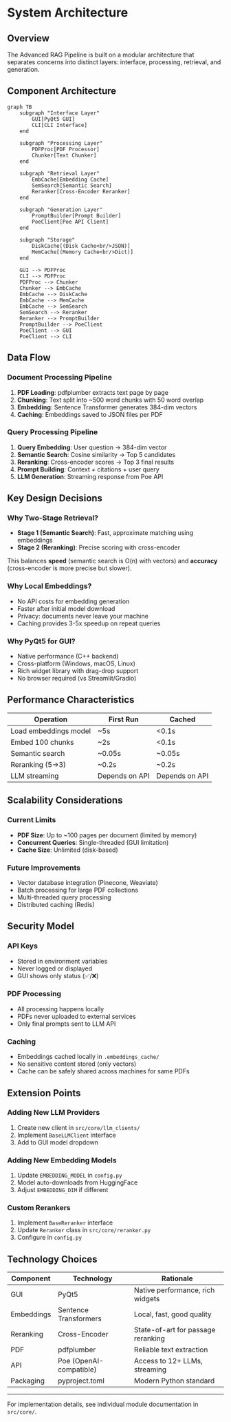 # System Architecture

## Overview

The Advanced RAG Pipeline is built on a modular architecture that separates concerns into distinct layers: interface, processing, retrieval, and generation.

## Component Architecture

```mermaid
graph TB
    subgraph "Interface Layer"
        GUI[PyQt5 GUI]
        CLI[CLI Interface]
    end
    
    subgraph "Processing Layer"
        PDFProc[PDF Processor]
        Chunker[Text Chunker]
    end
    
    subgraph "Retrieval Layer"
        EmbCache[Embedding Cache]
        SemSearch[Semantic Search]
        Reranker[Cross-Encoder Reranker]
    end
    
    subgraph "Generation Layer"
        PromptBuilder[Prompt Builder]
        PoeClient[Poe API Client]
    end
    
    subgraph "Storage"
        DiskCache[(Disk Cache<br/>JSON)]
        MemCache[(Memory Cache<br/>Dict)]
    end
    
    GUI --> PDFProc
    CLI --> PDFProc
    PDFProc --> Chunker
    Chunker --> EmbCache
    EmbCache --> DiskCache
    EmbCache --> MemCache
    EmbCache --> SemSearch
    SemSearch --> Reranker
    Reranker --> PromptBuilder
    PromptBuilder --> PoeClient
    PoeClient --> GUI
    PoeClient --> CLI
```

## Data Flow

### Document Processing Pipeline

1. **PDF Loading**: pdfplumber extracts text page by page
2. **Chunking**: Text split into ~500 word chunks with 50 word overlap
3. **Embedding**: Sentence Transformer generates 384-dim vectors
4. **Caching**: Embeddings saved to JSON files per PDF

### Query Processing Pipeline

1. **Query Embedding**: User question → 384-dim vector
2. **Semantic Search**: Cosine similarity → Top 5 candidates
3. **Reranking**: Cross-encoder scores → Top 3 final results
4. **Prompt Building**: Context + citations + user query
5. **LLM Generation**: Streaming response from Poe API

## Key Design Decisions

### Why Two-Stage Retrieval?

- **Stage 1 (Semantic Search)**: Fast, approximate matching using embeddings
- **Stage 2 (Reranking)**: Precise scoring with cross-encoder

This balances **speed** (semantic search is O(n) with vectors) and **accuracy** (cross-encoder is more precise but slower).

### Why Local Embeddings?

- No API costs for embedding generation
- Faster after initial model download
- Privacy: documents never leave your machine
- Caching provides 3-5x speedup on repeat queries

### Why PyQt5 for GUI?

- Native performance (C++ backend)
- Cross-platform (Windows, macOS, Linux)
- Rich widget library with drag-drop support
- No browser required (vs Streamlit/Gradio)

## Performance Characteristics

| Operation | First Run | Cached |
|-----------|-----------|--------|
| Load embeddings model | ~5s | <0.1s |
| Embed 100 chunks | ~2s | <0.1s |
| Semantic search | ~0.05s | ~0.05s |
| Reranking (5→3) | ~0.2s | ~0.2s |
| LLM streaming | Depends on API | Depends on API |

## Scalability Considerations

### Current Limits
- **PDF Size**: Up to ~100 pages per document (limited by memory)
- **Concurrent Queries**: Single-threaded (GUI limitation)
- **Cache Size**: Unlimited (disk-based)

### Future Improvements
- Vector database integration (Pinecone, Weaviate)
- Batch processing for large PDF collections
- Multi-threaded query processing
- Distributed caching (Redis)

## Security Model

### API Keys
- Stored in environment variables
- Never logged or displayed
- GUI shows only status (✅/❌)

### PDF Processing
- All processing happens locally
- PDFs never uploaded to external services
- Only final prompts sent to LLM API

### Caching
- Embeddings cached locally in `.embeddings_cache/`
- No sensitive content stored (only vectors)
- Cache can be safely shared across machines for same PDFs

## Extension Points

### Adding New LLM Providers

1. Create new client in `src/core/llm_clients/`
2. Implement `BaseLLMClient` interface
3. Add to GUI model dropdown

### Adding New Embedding Models

1. Update `EMBEDDING_MODEL` in `config.py`
2. Model auto-downloads from HuggingFace
3. Adjust `EMBEDDING_DIM` if different

### Custom Rerankers

1. Implement `BaseReranker` interface
2. Update `Reranker` class in `src/core/reranker.py`
3. Configure in `config.py`

## Technology Choices

| Component | Technology | Rationale |
|-----------|-----------|-----------|
| GUI | PyQt5 | Native performance, rich widgets |
| Embeddings | Sentence Transformers | Local, fast, good quality |
| Reranking | Cross-Encoder | State-of-art for passage reranking |
| PDF | pdfplumber | Reliable text extraction |
| API | Poe (OpenAI-compatible) | Access to 12+ LLMs, streaming |
| Packaging | pyproject.toml | Modern Python standard |

---

For implementation details, see individual module documentation in `src/core/`.
